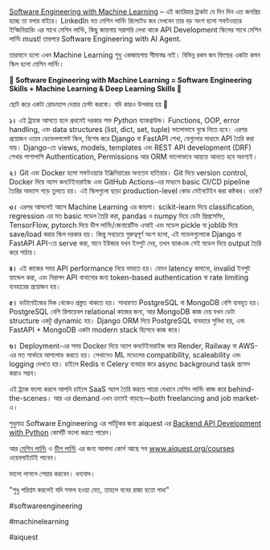 [Software Engineering with Machine Learning](https://www.youtube.com/watch?v=MA_JrNr3cvk) – এই ক্যারিয়ার ট্রাকটা যে দিন দিন এত জনপ্রিয় হচ্ছে তা বলার বাইরে। LinkedIn যত মেশিন লার্নিং রিলেটেড জব দেখবেন তার বড় অংশ হলো সফটওয়্যার ইন্জিনিয়ারিং এর সাথে মেশিন লার্নিং, কিছু জায়গায় সরাসরি লেখা থাকে API Development স্কিলের সাথে মেশিন লার্নিং must! তারপরে Software Engineering with AI Agent. 

তারমানে হলো এখন Machine Learning শুধু একজায়গায় সীমাবদ্ধ নাই। বিভিন্ন রকম জব ফিল্ডের একটাা কমন স্কিল হলো মেশিন লার্নিং। 

**🔴 Software Engineering with Machine Learning = Software Engineering Skills + Machine Learning & Deep Learning Skills 🔴**

ছোট করে একটা রোডম্যাপ দেয়ার চেস্টা করবো। যদি কারও উপকার হয় 🙂

**১।** এই ট্র্যাকে আসতে হলে প্রথমেই দরকার শক্ত *Python* ব্যাকগ্রাউন্ড। Functions, OOP, error handling, এবং data structures (list, dict, set, tuple) ভালোভাবে বুঝে নিতে হবে। এরপর প্রয়োজন ওয়েব ডেভেলপমেন্ট স্কিল, বিশেষ করে Django বা FastAPI শেখা, যেগুলোর মাধ্যমে API তৈরি করা যায়। Django-তে views, models, templates এবং REST API development (DRF) শেখার পাশাপাশি Authentication, Permissions আর ORM ভালোভাবে আয়ত্তে আনতে হবে অবশ্যই।

**২।** Git এবং Docker হলো সফটওয়্যার ইঞ্জিনিয়ারের অন্যতম হাতিয়ার। Git দিয়ে version control, Docker দিয়ে অ্যাপ কনটেইনারাইজ এবং GitHub Actions-এর মাধ্যমে basic CI/CD pipeline তৈরির অভ্যাস গড়ে তুলতে হয়। এই স্কিলগুলো ছাড়া production-level কোড মেইনটেইন করা কষ্টকর। ওকে?

**৩।** এরপর আসলেই আসে Machine Learning এর জায়গা। scikit-learn দিয়ে classification, regression এর মত basic মডেল তৈরি করা, pandas ও numpy দিয়ে ডেটা প্রিপ্রসেসিং, TensorFlow, pytorch দিয়ে ডীপ লার্নিং/জেনারেটিভ এআই এবং মডেল pickle বা joblib দিয়ে save/load করার স্কিল দরকার হয়। কিন্তু সবচেয়ে গুরুত্বপূর্ণ অংশ হলো, এই মডেলগুলোকে Django বা FastAPI API-তে serve করা, মানে ইউজার যখন ইনপুট দেয়, তখন ব্যাকএন্ড সেই মডেল দিয়ে output তৈরি করে পাঠায়।

**৪।** এই কাজের সময় API performance নিয়ে ভাবতে হয়। যেমন latency কমানো, invalid ইনপুট হ্যান্ডেল করা, এবং নিরাপদ API বানানোর জন্য token-based authentication বা rate limiting ব্যবহারের প্রয়োজন হয়।

**৫।** ডাটাবেইজের দিক থেকেও প্রস্তুত থাকতে হয়। সাধারণত PostgreSQL বা MongoDB বেশি ব্যবহৃত হয়। PostgreSQL বেশি রিলায়েবল relational কাজের জন্য, আর MongoDB কাজ দেয় যখন ডেটা structure একটু dynamic হয়। Django ORM দিয়ে PostgreSQL ব্যবহারে সুবিধা হয়, এবং FastAPI + MongoDB একটা modern stack হিসেবে কাজ করে।

**৬।** Deployment-এর সময় Docker দিয়ে অ্যাপ কনটেইনারাইজ করে Render, Railway বা AWS-এর মত সার্ভারে আপলোড করতে হয়। সেখানেও ML মডেলের compatibility, scaleability এবং logging দেখতে হয়। চাইলে Redis বা Celery ব্যবহার করে async background task প্রসেস করাও সম্ভব।

এই ট্র্যাক ফলো করলে আপনি চাইলে SaaS অ্যাপ তৈরি করতে পারো যেখানে মেশিন লার্নিং কাজ করে behind-the-scenes। আর এর demand এখন ক্রমেই বাড়ছে—both freelancing and job market-এ।

শুধুমাত্র Software Engineering এর পার্টটুকর  জন্য aiquest এর [Backend API Development with Python](https://aiquest.org/courses/backend-api-development-with-python/) কোর্সটি ফলো করতে পারেন। 

আর [মেশিন লার্নিং](https://aiquest.org/courses/data-science-machine-learning/) ও [ডীপ লার্নিং](https://aiquest.org/courses/deep-learning-and-generative-ai/) এর জন্য আলাদা কোর্স আছে সব www.aiquest.org/courses ওয়েবসাইটেই পাবেন।

ভালো লাগলে শেয়ার করবেন। ধন্যবাদ। 

"শুধু পরিশ্রম করলেই যদি সফল হওয়া যেত, তাহলে বনের রাজা হতো গাধা"

#softwareengineering 

#machinelearning 

#aiquest
